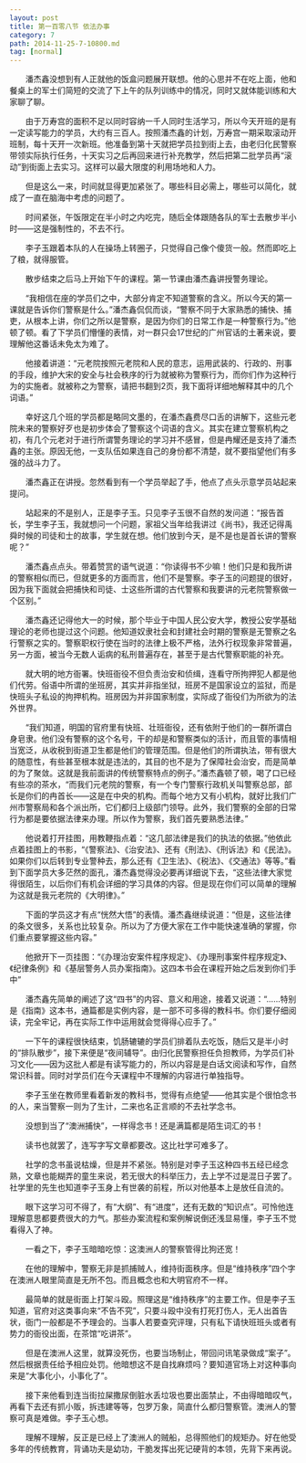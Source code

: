 ```yaml
---
layout: post
title: 第一百零八节 依法办事
category: 7
path: 2014-11-25-7-10800.md
tag: [normal]
---
```


　　潘杰鑫没想到有人正就他的饭盒问题展开联想。他的心思并不在吃上面，他和餐桌上的军士们简短的交流了下上午的队列训练中的情况，同时又就体能训练和大家聊了聊。

　　由于万寿宫的面积不足以同时容纳一千人同时生活学习，所以今天开班的是有一定读写能力的学员，大约有三百人。按照潘杰鑫的计划，万寿宫一期采取滚动开班制，每十天开一次新班。他准备到第十天就把学员拉到街上去，由老归化民警察带领实际执行任务，十天实习之后再回来进行补充教学，然后把第二批学员再“滚动”到街面上去实习。这样可以最大限度的利用场地和人力。

　　但是这么一来，时间就显得更加紧张了。哪些科目必需上，哪些可以简化，就成了一直在脑海中考虑的问题了。

　　时间紧张，午饭限定在半小时之内吃完，随后全体跟随各队的军士去散步半小时——这是强制性的，不去不行。

　　李子玉跟着本队的人在操场上转圈子，只觉得自己像个傻货一般。然而即吃上了粮，就得服管。

　　散步结束之后马上开始下午的课程。第一节课由潘杰鑫讲授警务理论。

　　“我相信在座的学员们之中，大部分肯定不知道警察的含义。所以今天的第一课就是告诉你们警察是什么。”潘杰鑫侃侃而谈，“警察不同于大家熟悉的捕快、捕吏，从根本上讲，你们之所以是警察，是因为你们的日常工作是一种警察行为。”他顿了顿。看了下学员们懵懂的表情，对一群只会17世纪的广州官话的土著来说，要理解他这番话未免太为难了。

　　他接着讲道：“元老院按照元老院和人民的意志，运用武装的、行政的、刑事的手段，维护大宋的安全与社会秩序的行为就被称为警察行为，而你们作为这种行为的实施者。就被称之为警察，请把书翻到2页，我下面将详细地解释其中的几个词语。”

　　幸好这几个班的学员都是略同文墨的，在潘杰鑫费尽口舌的讲解下，这些元老院未来的警察好歹也是初步体会了警察这个词语的含义。其实在建立警察机构之初，有几个元老对于进行所谓警务理论的学习并不感冒，但是冉耀还是支持了潘杰鑫的主张。原因无他，一支队伍如果连自己的身份都不清楚，就不要指望他们有多强的战斗力了。

　　潘杰鑫正在讲授。忽然看到有一个学员举起了手，他点了点头示意学员站起来提问。

　　站起来的不是别人，正是李子玉。只见李子玉很不自然的发问道：“报告首长，学生李子玉，我就想问一个问题，家祖父当年给我讲过《尚书》，我还记得禹舜时候的司徒和士的故事，学生就在想。他们放到今天，是不是也是首长讲的警察呢？”

　　潘杰鑫点点头。带着赞赏的语气说道：“你读得书不少嘛！他们只是和我所讲的警察相似而已，但就更多的方面而言，他们不是警察。李子玉的问题提的很好，因为我下面就会把捕快和司徒、士这些所谓的古代警察和我要讲的元老院警察做一个区别。”

　　潘杰鑫还记得他大一的时候，那个毕业于中国人民公安大学，教授公安学基础理论的老师也提过这个问题。他知道奴隶社会和封建社会时期的警察是无警察之名行警察之实的。警察职权行使在当时的法律上极不严格，法外行权现象非常普遍，另一方面，被当今无数人诟病的私刑普遍存在，甚至于是古代警察职能的补充。

　　就大明的地方衙署。快班衙役不但负责治安和侦缉，连看守所拘押犯人都是他们代劳。俗语中所谓的坐班房，其实并非指坐狱，班房不是国家设立的监狱，而是快班头子私设的拘押机构。班房因为并非国家制度，实际成了衙役们为所欲为的法外世界。

　　“我们知道，明国的官府里有快班、壮班衙役，还有依附于他们的一群所谓白身皂隶。他们没有警察的这个名号，干的却是和警察类似的活计，而且管的事情相当宽泛，从收税到街道卫生都是他们的管理范围。但是他们的所谓执法，带有很大的随意性，有些甚至根本就是违法的，其目的也不是为了保障社会治安，而是简单的为了聚敛。这就是我前面讲的传统警察特点的例子。”潘杰鑫顿了顿，喝了口已经有些凉的茶水，“而我们元老院的警察，有一个专门警察行政机关叫警察总部，部长是你们的冉首长——这是在中央的机构。而每个地方又有小机构，就好比我们广州市警察局和各个派出所，它们都归上级部门领导。此外，我们警察的全部的日常行为都是要依据法律来办理。所以作为警察，我们首先要熟悉法律。”

　　他说着打开挂图，用教鞭指点着：“这几部法律是我们的执法的依据。”他依此点着挂图上的书影，“《警察法》、《治安法》、还有《刑法》、《刑诉法》和《民法》。如果你们以后转到专业警种去，那么还有《卫生法》、《税法》、《交通法》等等。”看到下面学员大多茫然的面孔，潘杰鑫觉得没必要再详细说下去，“这些法律大家觉得很陌生，以后你们有机会详细的学习具体的内容。但是现在你们可以简单的理解为这就是我元老院的《大明律》。”

　　下面的学员这才有点“恍然大悟”的表情。潘杰鑫继续说道：“但是，这些法律的条文很多，关系也比较复杂。所以为了方便大家在工作中能快速准确的掌握，你们重点要掌握这些内容。”

　　他掀开下一页挂图：“《办理治安案件程序规定》、《办理刑事案件程序规定》、《纪律条例》和《基层警务人员办案指南》。这四本书会在课程开始之后发到你们手中”

　　潘杰鑫先简单的阐述了这“四书”的内容、意义和用途，接着又说道：“……特别是《指南》这本书，通篇都是实例内容，是一部不可多得的教科书。你们要仔细阅读，完全牢记，再在实际工作中运用就会觉得得心应手了。”

　　一下午的课程很快结束，饥肠辘辘的学员们排着队去吃饭，随后又是半小时的“排队散步”，接下来便是“夜间辅导”。由归化民警察担任负担教师，为学员们补习文化——因为这批人都是有读写能力的，所以内容是是白话文阅读和写作，自然常识科普。同时对学员们在今天课程中不理解的内容进行单独指导。

　　李子玉坐在教师里看着新发的教科书，觉得有点绝望——他其实是个很怕念书的人，来当警察一则为了生计，二来也名正言顺的不去社学念书。

　　没想到当了“澳洲捕快”，一样得念书！还是满篇都是陌生词汇的书！

　　读书也就罢了，连写字写文章都要改。这比社学可难多了。

　　社学的念书虽说枯燥，但是并不紧张。特别是对李子玉这种四书五经已经念熟，文章也能糊弄的童生来说，若无很大的科举压力，去上学不过是混日子罢了。社学里的先生也知道李子玉身上有世袭的前程，所以对他基本上是放任自流的。

　　眼下这学习可不得了，有“大纲”、有“进度”，还有无数的“知识点”。可怜他连理解意思都要费很大的力气。那些办案流程和案例解说倒还浅显易懂，李子玉不觉看得入了神。

　　一看之下，李子玉暗暗吃惊：这澳洲人的警察管得比狗还宽！

　　在他的理解中，警察无非是抓捕贼人，维持街面秩序。但是“维持秩序”四个字在澳洲人眼里简直是无所不包。而且概念也和大明官府不一样。

　　最简单的就是街面上打架斗殴。照理这是“维持秩序”的主要工作。但是李子玉知道，官府对这类事向来“不告不究”，只要斗殴中没有打死打伤人，无人出首告状，衙门一般都是不予理会的。当事人若要查究评理，只有私下请快班班头或者有势力的衙役出面，在茶馆“吃讲茶”。

　　但是在澳洲人这里，就算没死伤，也要当场制止，带回问讯笔录做成“案子”。然后根据责任给予相应处罚。他暗想这不是自找麻烦吗？要知道官场上对这种事向来是“大事化小，小事化了”。

　　接下来他看到连当街拉屎撒尿倒脏水丢垃圾也要出面禁止，不由得暗暗叹气，再看下去还有抓小贩，拆违建等等，包罗万象，简直什么都归警察管。澳洲人的警察可真是难做。李子玉心想。

　　理解不理解，反正是已经上了澳洲人的贼船，总得照他们的规矩办。好在他受多年的传统教育，背诵功夫是幼功，干脆发挥出死记硬背的本领，先背下来再说。
